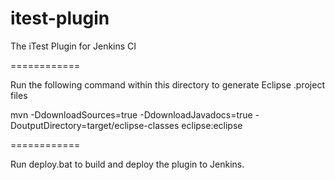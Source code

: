 itest-plugin
============

The iTest Plugin for Jenkins CI

============

Run the following command within this directory to generate Eclipse .project files

mvn -DdownloadSources=true -DdownloadJavadocs=true 
-DoutputDirectory=target/eclipse-classes eclipse:eclipse

============

Run deploy.bat to build and deploy the plugin to Jenkins. 
